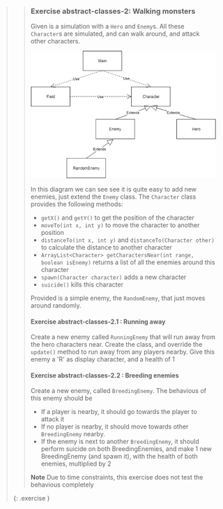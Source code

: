 >> ### Exercise abstract-classes-2: Walking monsters
>>
>> Given is a simulation with a `Hero` and `Enemy`s. All these `Character`s are simulated, and can walk around, and attack other characters. 
>> 
>> ![classdiagram](../images/ex5.png)
>>
>> In this diagram we can see see it is quite easy to add new enemies, just extend the `Enemy` class. The `Character` class provides the following methods:
>>
>> - `getX()` and `getY()` to get the position of the character
>> - `moveTo(int x, int y)` to move the character to another position
>> - `distanceTo(int x, int y)` and `distanceTo(Character other)` to calculate the distance to another character
>> - `ArrayList<Character> getCharactersNear(int range, boolean isEnemy)` returns a list of all the enemies around this character
>> - `spawn(Character character)` adds a new character
>> - `suicide()` kills this character
>>
>> Provided is a simple enemy, the `RandomEnemy`, that just moves around randomly.
>>
>> #### Exercise abstract-classes-2.1 : Running away
>>
>> Create a new enemy called `RunningEnemy` that will run away from the hero characters near. Create the class, and override the `update()` method to run away from any players nearby. Give this enemy a 'R' as display character, and a health of 1
>>
>> #### Exercise abstract-classes-2.2 : Breeding enemies
>>
>> Create a new enemy, called `BreedingEnemy`. The behavious of this enemy should be
>>
>> - If a player is nearby, it should go towards the player to attack it 
>> - If no player is nearby, it should move towards other `BreedingEnemy` nearby.
>> - If the enemy is next to another `BreedingEnemy`, it should perform suicide on both BreedingEnemies, and make 1 new BreedingEnemy (and spawn it), with the health of both enemies, multiplied by 2
>>
>> **Note** Due to time constraints, this exercise does not test the behavious completely
>>
>{: .exercise }

